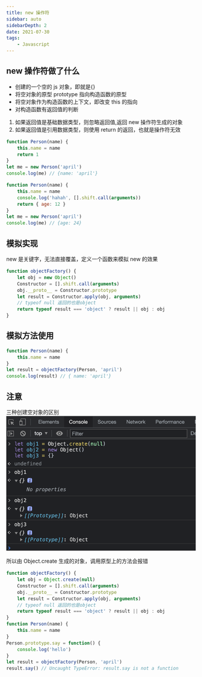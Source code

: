 ```yaml
---
title: new 操作符
sidebar: auto
sidebarDepth: 2
date: 2021-07-30
tags:
    - Javascript
---
```


## new 操作符做了什么

-   创建的一个空的 js 对象，即就是{}
-   将空对象的原型 prototype 指向构造函数的原型
-   将空对象作为构造函数的上下文，即改变 this 的指向
-   对构造函数有返回值的判断

1. 如果返回值是基础数据类型，则忽略返回值,返回 new 操作符生成的对象
2. 如果返回值是引用数据类型，则使用 return 的返回，也就是操作符无效

```js
function Person(name) {
    this.name = name
    return 1
}
let me = new Person('april')
console.log(me) // {name: 'april'}
```

```js
function Person(name) {
    this.name = name
    console.log('hahah', [].shift.call(arguments))
    return { age: 12 }
}
let me = new Person('april')
console.log(me) // {age: 24}
```

## 模拟实现

new 是关键字，无法直接覆盖，定义一个函数来模拟 new 的效果

```js
function objectFactory() {
    let obj = new Object()
    Constructor = [].shift.call(arguments)
    obj.__proto__ = Constructor.prototype
    let result = Constructor.apply(obj, arguments)
    // typeof null 返回的也是object
    return typeof result === 'object' ? result || obj : obj
}
```

## 模拟方法使用

```js
function Person(name) {
    this.name = name
}
let result = objectFactory(Person, 'april')
console.log(result) // { name: 'april'}
```

## 注意

三种创建空对象的区别
![三种创建空对象的区别](https://raw.githubusercontent.com/AprilTong/image/master/img/20210802183800.png)

所以由 Object.create 生成的对象，调用原型上的方法会报错

```js
function objectFactory() {
    let obj = Object.create(null)
    Constructor = [].shift.call(arguments)
    obj.__proto__ = Constructor.prototype
    let result = Constructor.apply(obj, arguments)
    // typeof null 返回的也是object
    return typeof result === 'object' ? result || obj : obj
}
function Person(name) {
    this.name = name
}
Person.prototype.say = function() {
    console.log('hello')
}
let result = objectFactory(Person, 'april')
result.say() // Uncaught TypeError: result.say is not a function
```
